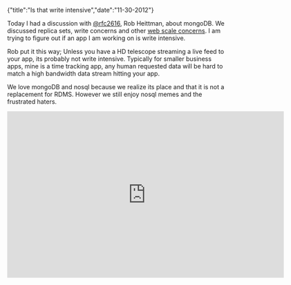 {"title":"Is that write intensive","date":"11-30-2012"}

Today I had a discussion with [@rfc2616](https://twitter.com/rfc2616),
Rob Heittman, about mongoDB. We discussed replica sets, write concerns
and other [web scale concerns](http://www.youtube.com/watch?v=b2F-DItXtZs). I am trying to figure out if an app I am working on
is write intensive.

Rob put it this way; Unless you have a HD telescope streaming a live
feed to your app, its probably not write intensive. Typically for
smaller business apps, mine is a time tracking app, any human requested
data will be hard to match a high bandwidth data stream hitting your
app.

We love mongoDB and nosql because we realize its place and that it is
not a replacement for RDMS. However we still enjoy nosql memes and the
frustrated haters.

<iframe class="youtube-player" type="text/html" width="640" height="385" src="http://www.youtube.com/embed/hEqQMLSXQlY" frameborder="0"></iframe>

